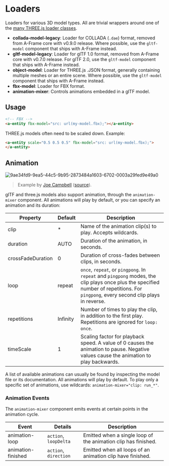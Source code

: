 # Loaders

Loaders for various 3D model types. All are trivial wrappers around one of the [many THREE.js loader classes](https://github.com/mrdoob/three.js/tree/master/examples/js/loaders).

- **collada-model-legacy**: Loader for COLLADA (`.dae`) format, removed from A-Frame core with v0.9.0 release. Where possible, use the `gltf-model` component that ships with A-Frame instead.
- **gltf-model-legacy**: Loader for glTF 1.0 format, removed from A-Frame core with v0.7.0 release. For glTF 2.0, use the `gltf-model` component that ships with A-Frame instead.
- **object-model**: Loader for THREE.js .JSON format, generally containing multiple meshes or an entire scene. Where possible, use the `gltf-model` component that ships with A-Frame instead.
- **fbx-model**: Loader for FBX format.
- **animation-mixer**: Controls animations embedded in a glTF model.

## Usage

```html
<!-- FBX -->
<a-entity fbx-model="src: url(my-model.fbx);"></a-entity>
```

THREE.js models often need to be scaled down. Example:

```html
<a-entity scale="0.5 0.5 0.5" fbx-model="src: url(my-model.fbx);">
</a-entity>
```

## Animation

![9ae34fd9-9ea5-44c5-9b95-2873484a1603-6702-0003a29fed9e49a0](https://cloud.githubusercontent.com/assets/1848368/25648601/845485de-2f82-11e7-8ae8-8e58c9dab9ff.gif)
> Example by [Joe Campbell](https://github.com/rexraptor08) ([source](https://github.com/rexraptor08/animation-controls)).

glTF and three.js models also support animation, through the `animation-mixer` component. All animations will play by default, or you can specify
an animation and its duration:

| Property          | Default  | Description                                               |
|-------------------|----------|-----------------------------------------------------------|
| clip              | *        | Name of the animation clip(s) to play. Accepts wildcards. |
| duration          | AUTO     | Duration of the animation, in seconds.                    |
| crossFadeDuration | 0        | Duration of cross-fades between clips, in seconds.        |
| loop              | repeat   | `once`, `repeat`, or `pingpong`. In `repeat` and `pingpong` modes, the clip plays once plus the specified number of repetitions. For `pingpong`, every second clip plays in reverse. |
| repetitions       | Infinity | Number of times to play the clip, in addition to the first play. Repetitions are ignored for `loop: once`. |
| timeScale         | 1        | Scaling factor for playback speed. A value of 0 causes the animation to pause. Negative values cause the animation to play backwards. |

A list of available animations can usually be found by inspecting the model file or its documentation. All animations will play by default. To play only a specific set of animations, use wildcards: `animation-mixer="clip: run_*"`.

### Animation Events

The `animation-mixer` component emits events at certain points in the animation cycle.

| Event              | Details               | Description                                                    |
|--------------------|-----------------------|----------------------------------------------------------------|
| animation-loop     | `action`, `loopDelta` | Emitted when a single loop of the animation clip has finished. |
| animation-finished | `action`, `direction` | Emitted when all loops of an animation clip have finished.     |
